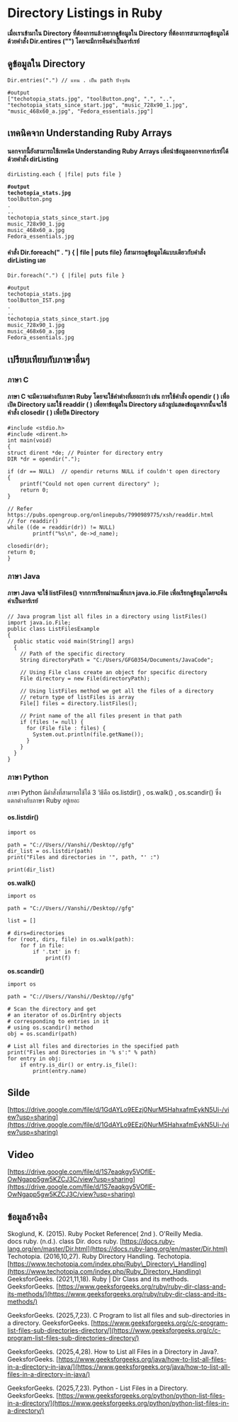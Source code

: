 # Directory Listings in Ruby

#### เมื่อเราเข้ามาใน Directory ที่ต้องการแล้วอยากดูข้อมูลใน Directory ที่ต้องการสามารถดูข้อมูลได้ด้วยคำสั่ง Dir.entires ("") โดยจะมีการคืนค่าเป็นอาร์เรย์

## ดูข้อมูลใน Directory

```
Dir.entries(".") // แทน . เป็น path ปัจจุบัน
```

```
#output
["techotopia_stats.jpg", "toolButton.png", ".", "..", "techotopia_stats_since_start.jpg", "music_728x90_1.jpg", 
"music_468x60_a.jpg", "Fedora_essentials.jpg"]
```

## เทคนิคจาก **Understanding Ruby Arrays**

#### นอกจากนี้ยังสามารถใช้เทคนิค Understanding Ruby Arrays เพื่อนำข้อมูลออกจากอาร์เรย์ได้ด้วยคำสั่ง dirListing

```
dirListing.each { |file| puts file }
```

<pre><code><strong>#output
</strong><strong>techotopia_stats.jpg
</strong>toolButton.png
.
..
techotopia_stats_since_start.jpg
music_728x90_1.jpg
music_468x60_a.jpg
Fedora_essentials.jpg
</code></pre>

#### คำสั่ง Dir.foreach(" . ")  { | file | puts file} ก็สามารถดูข้อมูลได้แบบเดียวกับคำสั่ง dirListing เลย

```
Dir.foreach(".") { |file| puts file }
```

```
#output
techotopia_stats.jpg
toolButton_IST.png
.
..
techotopia_stats_since_start.jpg
music_728x90_1.jpg
music_468x60_a.jpg
Fedora_essentials.jpg
```



## เปรียบเทียบกับภาษาอื่นๆ

### ภาษา C

#### ภาษา C จะมีความต่างกับภาษา Ruby โดยจะใช้คำต่างที่เยอะกว่า เช่น การใช้คำสั่ง opendir ( ) เพื่อเปิด Directory และใช้ readdir ( ) เพื่อหาข้อมูลใน Directory แล้วลูปแสดงข้อมูลจากนั้นจะใช้คำสั่ง closedir  ( ) เพื่อปิด Directory

```
#include <stdio.h>
#include <dirent.h>
int main(void)
{
struct dirent *de; // Pointer for directory entry 
DIR *dr = opendir(".");

if (dr == NULL)  // opendir returns NULL if couldn't open directory
{
    printf("Could not open current directory" );
    return 0;
}

// Refer https://pubs.opengroup.org/onlinepubs/7990989775/xsh/readdir.html
// for readdir()
while ((de = readdir(dr)) != NULL)
        printf("%s\n", de->d_name);

closedir(dr);    
return 0;
}
```

### ภาษา Java

#### ภาษา Java จะใช้ listFiles() จากการเรียกผ่านแพ็กเกจ java.io.File เพื่อเรียกดูข้อมูลโดยจะคืนค่าเป็นอาร์เรย์

```
// Java program list all files in a directory using listFiles()
import java.io.File;
public class ListFilesExample
{
  public static void main(String[] args)
  {
    // Path of the specific directory 
    String directoryPath = "C:/Users/GFG0354/Documents/JavaCode";
    
    // Using File class create an object for specific directory
    File directory = new File(directoryPath);
    
    // Using listFiles method we get all the files of a directory 
    // return type of listFiles is array
    File[] files = directory.listFiles();
    
    // Print name of the all files present in that path
    if (files != null) {
      for (File file : files) {
        System.out.println(file.getName());
      }
    }
  }
}
```

### ภาษา Python

ภาษา Python มีคำสั่งที่สามารถใช้ได้ 3 วิธีคือ os.listdir() , os.walk() , os.scandir() ซึ่งแตกต่างกับภาษา Ruby อยู่เยอะ

#### **os.listdir()**

```
import os

path = "C://Users//Vanshi//Desktop//gfg" 
dir_list = os.listdir(path) 
print("Files and directories in '", path, "' :")

print(dir_list)
```

**os.walk()**

```
import os

path = "C://Users//Vanshi//Desktop//gfg"

list = []

# dirs=directories
for (root, dirs, file) in os.walk(path):
    for f in file:
        if '.txt' in f:
            print(f)
```

**os.scandir()**

```
import os

path = "C://Users//Vanshi//Desktop//gfg"

# Scan the directory and get
# an iterator of os.DirEntry objects
# corresponding to entries in it
# using os.scandir() method
obj = os.scandir(path)

# List all files and directories in the specified path
print("Files and Directories in '% s':" % path)
for entry in obj:
    if entry.is_dir() or entry.is_file():
        print(entry.name)
```

## Silde

[https://drive.google.com/file/d/1GdAYLo9EEzj0NurM5HahxafmEykN5Ui-/view?usp=sharing](https://drive.google.com/file/d/1GdAYLo9EEzj0NurM5HahxafmEykN5Ui-/view?usp=sharing)

## Video

[https://drive.google.com/file/d/1S7eaqkgy5VOfIE-OwNgapp5gw5KZCJ3C/view?usp=sharing](https://drive.google.com/file/d/1S7eaqkgy5VOfIE-OwNgapp5gw5KZCJ3C/view?usp=sharing)

## ข้อมูลอ้างอิง

Skoglund, K. (2015). Ruby Pocket Reference( 2nd ). O'Reilly Media.\
docs ruby. (n.d.). class Dir. docs ruby. [https://docs.ruby-lang.org/en/master/Dir.html](https://docs.ruby-lang.org/en/master/Dir.html)\
Techotopia. (2016,10,27). Ruby Directory Handling. Techotopia. [https://www.techotopia.com/index.php/Ruby\_Directory\_Handling](https://www.techotopia.com/index.php/Ruby_Directory_Handling)\
GeeksforGeeks. (2021,11,18). Ruby | Dir Class and its methods. GeeksforGeeks. [https://www.geeksforgeeks.org/ruby/ruby-dir-class-and-its-methods/](https://www.geeksforgeeks.org/ruby/ruby-dir-class-and-its-methods/)

GeeksforGeeks. (2025,7,23). C Program to list all files and sub-directories in a directory. GeeksforGeeks. [https://www.geeksforgeeks.org/c/c-program-list-files-sub-directories-directory/](https://www.geeksforgeeks.org/c/c-program-list-files-sub-directories-directory/)

GeeksforGeeks. (2025,4,28). How to List all Files in a Directory in Java?. GeeksforGeeks. [https://www.geeksforgeeks.org/java/how-to-list-all-files-in-a-directory-in-java/](https://www.geeksforgeeks.org/java/how-to-list-all-files-in-a-directory-in-java/)

GeeksforGeeks. (2025,7,23). Python - List Files in a Directory. GeeksforGeeks. [https://www.geeksforgeeks.org/python/python-list-files-in-a-directory/](https://www.geeksforgeeks.org/python/python-list-files-in-a-directory/)

